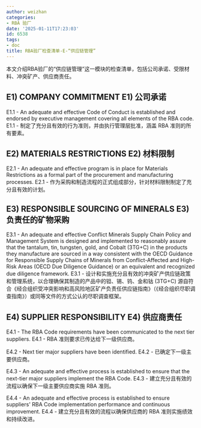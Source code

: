 ```yaml
---
author: weizhan
categories:
- RBA 验厂
date: '2025-01-11T17:23:03'
id: 6538
tags:
- doc
title: RBA验厂检查清单-E-“供应链管理”
---
```


本文介绍RBA验厂的“供应链管理”这一模块的检查清单，包括公司承诺、受限材料、冲突矿产、供应商责任。

## E1) COMPANY COMMITMENT E1) 公司承诺

E1.1 - An adequate and effective Code of Conduct is established and endorsed
by executive management covering all elements of the RBA code. E1.1 -
制定了充分且有效的行为准则，并由执行管理层批准，涵盖 RBA 准则的所有要素。

## E2) MATERIALS RESTRICTIONS E2) 材料限制

E2.1 - An adequate and effective program is in place for Materials
Restrictions as a formal part of the procurement and manufacturing processes.
E2.1 - 作为采购和制造流程的正式组成部分，针对材料限制制定了充分且有效的计划。

## E3) RESPONSIBLE SOURCING OF MINERALS E3) 负责任的矿物采购

E3.1 - An adequate and effective Conflict Minerals Supply Chain Policy and
Management System is designed and implemented to reasonably assure that the
tantalum, tin, tungsten, gold, and Cobalt (3TG+C) in the products they
manufacture are sourced in a way consistent with the OECD Guidance for
Responsible Supply Chains of Minerals from Conflict-Affected and High-Risk
Areas (OECD Due Diligence Guidance) or an equivalent and recognized due
diligence framework. E3.1 - 设计和实施充分且有效的冲突矿产供应链政策和管理系统，以合理确保其制造的产品中的钽、锡、钨、金和钴
(3TG+C) 源自符合《经合组织受冲突影响和高风险地区矿产负责任供应链指南》（《经合组织尽职调查指南》）或同等文件的方式公认的尽职调查框架。

## E4) SUPPLIER RESPONSIBILITY E4) 供应商责任

E4.1 - The RBA Code requirements have been communicated to the next tier
suppliers. E4.1 - RBA 准则要求已传达给下一级供应商。

E4.2 - Next tier major suppliers have been identified. E4.2 - 已确定下一级主要供应商。

E4.3 - An adequate and effective process is established to ensure that the
next-tier major suppliers implement the RBA Code. E4.3 -
建立充分且有效的流程以确保下一级主要供应商实施 RBA 准则。

E4.4 - An adequate and effective process is established to ensure suppliers'
RBA Code implementation performance and continuous improvement. E4.4 -
建立充分且有效的流程以确保供应商的 RBA 准则实施绩效和持续改进。

